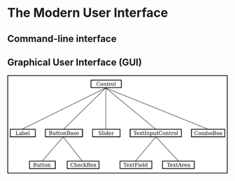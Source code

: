 # The Modern User Interface

## Command-line interface

## Graphical User Interface (GUI)

![Untitled](The%20Modern%20User%20Interface%20e316ed722e4f4d7694b20dd3e5bfb3e5/Untitled.png)